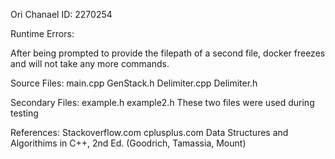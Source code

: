 Ori Chanael
ID: 2270254

Runtime Errors:

After being prompted to provide the filepath of a second file, docker freezes and will not
take any more commands.

Source Files:
main.cpp
GenStack.h
Delimiter.cpp
Delimiter.h

Secondary Files:
example.h
example2.h
These two files were used during testing

References:
Stackoverflow.com
cplusplus.com
Data Structures and Algorithims in C++, 2nd Ed. (Goodrich, Tamassia, Mount)
